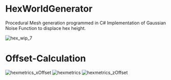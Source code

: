 # HexWorldGenerator

Procedural Mesh generation programmed in C#
Implementation of Gaussian Noise Function to displace hex height.




![hex_wip_7](https://user-images.githubusercontent.com/61420690/143778108-d9437579-77bb-4d1f-a935-bd5b134994c0.png)

# Offset-Calculation

![hexmetrics_xOffset](https://user-images.githubusercontent.com/61420690/143778073-4e574937-89ff-4826-a573-211e9eb70c33.png)
![hexmetrics](https://user-images.githubusercontent.com/61420690/143778074-9a12c1f5-9600-4ddb-95a4-b4df1d343863.png)
![hexmetrics_zOffset](https://user-images.githubusercontent.com/61420690/143778075-e6b68fba-2321-4b25-9563-cd72ab378b39.png)

